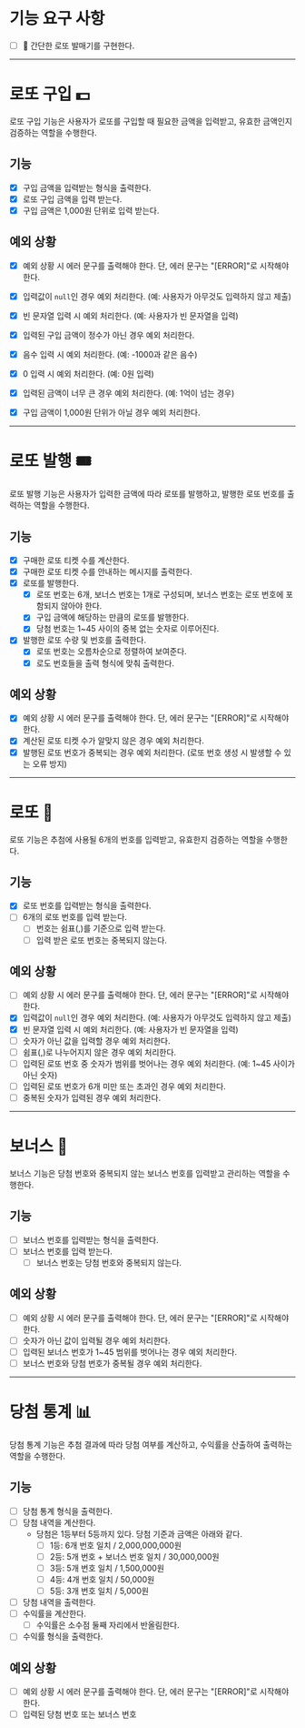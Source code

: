 # 기능 요구 사항
- [ ] 🎰 간단한 로또 발매기를 구현한다.

---

# 로또 구입 💵
로또 구입 기능은 사용자가 로또를 구입할 때 필요한 금액을 입력받고, 유효한 금액인지 검증하는 역할을 수행한다.

## 기능

- [x] 구입 금액을 입력받는 형식을 출력한다.
- [x] 로또 구입 금액을 입력 받는다.
- [x] 구입 금액은 1,000원 단위로 입력 받는다.

## 예외 상황
- [x] 예외 상황 시 에러 문구를 출력해야 한다. 단, 에러 문구는 "[ERROR]"로 시작해야 한다.
- [x] 입력값이 `null`인 경우 예외 처리한다. (예: 사용자가 아무것도 입력하지 않고 제출)
- [x] 빈 문자열 입력 시 예외 처리한다. (예: 사용자가 빈 문자열을 입력)
- [x] 입력된 구입 금액이 정수가 아닌 경우 예외 처리한다.
- [x] 음수 입력 시 예외 처리한다. (예: -1000과 같은 음수)
- [x] 0 입력 시 예외 처리한다. (예: 0원 입력)
- [x] 입력된 금액이 너무 큰 경우 예외 처리한다. (예: 1억이 넘는 경우)
- [x] 구입 금액이 1,000원 단위가 아닐 경우 예외 처리한다.


---

# 로또 발행 🎟️
로또 발행 기능은 사용자가 입력한 금액에 따라 로또를 발행하고, 발행한 로또 번호를 출력하는 역할을 수행한다.

## 기능

- [x] 구매한 로또 티켓 수를 계산한다.
- [x] 구매한 로또 티켓 수를 안내하는 메시지를 출력한다.
- [x] 로또를 발행한다.
  - [x] 로또 번호는 6개, 보너스 번호는 1개로 구성되며, 보너스 번호는 로또 번호에 포함되지 않아야 한다.
  - [x] 구입 금액에 해당하는 만큼의 로또를 발행한다.
  - [x] 당첨 번호는 1~45 사이의 중복 없는 숫자로 이루어진다.
- [x] 발행한 로또 수량 및 번호를 출력한다.
  - [x] 로또 번호는 오름차순으로 정렬하여 보여준다.
  - [x] 로도 번호들을 출력 형식에 맞춰 출력한다.

## 예외 상황
- [x] 예외 상황 시 에러 문구를 출력해야 한다. 단, 에러 문구는 "[ERROR]"로 시작해야 한다.
- [x] 계산된 로또 티켓 수가 알맞지 않은 경우 예외 처리한다.
- [x] 발행된 로또 번호가 중복되는 경우 예외 처리한다. (로또 번호 생성 시 발생할 수 있는 오류 방지)

---

# 로또 🎯
로또 기능은 추첨에 사용될 6개의 번호를 입력받고, 유효한지 검증하는 역할을 수행한다.

## 기능

- [x] 로또 번호를 입력받는 형식을 출력한다.
- [ ] 6개의 로또 번호를 입력 받는다.
  - [ ] 번호는 쉼표(,)를 기준으로 입력 받는다.
  - [ ] 입력 받은 로또 번호는 중복되지 않는다.

## 예외 상황
- [ ] 예외 상황 시 에러 문구를 출력해야 한다. 단, 에러 문구는 "[ERROR]"로 시작해야 한다.
- [x] 입력값이 `null`인 경우 예외 처리한다. (예: 사용자가 아무것도 입력하지 않고 제출)
- [x] 빈 문자열 입력 시 예외 처리한다. (예: 사용자가 빈 문자열을 입력)
- [ ] 숫자가 아닌 값을 입력할 경우 예외 처리한다.
- [ ] 쉼표(,)로 나누어지지 않은 경우 예외 처리한다.
- [ ] 입력된 로또 번호 중 숫자가 범위를 벗어나는 경우 예외 처리한다. (예: 1~45 사이가 아닌 숫자)
- [ ] 입력된 로또 번호가 6개 미만 또는 초과인 경우 예외 처리한다.
- [ ] 중복된 숫자가 입력된 경우 예외 처리한다.
---

# 보너스 🎁
보너스 기능은 당첨 번호와 중복되지 않는 보너스 번호를 입력받고 관리하는 역할을 수행한다.

## 기능

- [ ] 보너스 번호를 입력받는 형식을 출력한다.
- [ ] 보너스 번호를 입력 받는다.
  - [ ] 보너스 번호는 당첨 번호와 중복되지 않는다.

## 예외 상황
- [ ] 예외 상황 시 에러 문구를 출력해야 한다. 단, 에러 문구는 "[ERROR]"로 시작해야 한다.
- [ ] 숫자가 아닌 값이 입력될 경우 예외 처리한다.
- [ ] 입력된 보너스 번호가 1~45 범위를 벗어나는 경우 예외 처리한다.
- [ ] 보너스 번호와 당첨 번호가 중복될 경우 예외 처리한다.

---

# 당첨 통계 📊
당첨 통계 기능은 추첨 결과에 따라 당첨 여부를 계산하고, 수익률을 산출하여 출력하는 역할을 수행한다.

## 기능

- [ ] 당첨 통계 형식을 출력한다.
- [ ] 당첨 내역을 계산한다.
  - 당첨은 1등부터 5등까지 있다. 당첨 기준과 금액은 아래와 같다.
    - [ ] 1등: 6개 번호 일치 / 2,000,000,000원
    - [ ] 2등: 5개 번호 + 보너스 번호 일치 / 30,000,000원
    - [ ] 3등: 5개 번호 일치 / 1,500,000원
    - [ ] 4등: 4개 번호 일치 / 50,000원
    - [ ] 5등: 3개 번호 일치 / 5,000원
- [ ] 당첨 내역을 출력한다.
- [ ] 수익률을 계산한다.
  - [ ] 수익률은 소수점 둘째 자리에서 반올림한다.
- [ ] 수익률 형식을 출력한다.

## 예외 상황
- [ ] 예외 상황 시 에러 문구를 출력해야 한다. 단, 에러 문구는 "[ERROR]"로 시작해야 한다.
- [ ] 입력된 당첨 번호 또는 보너스 번호
